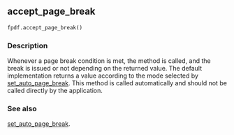 ## accept_page_break ##

```python
fpdf.accept_page_break()
```

### Description ###

Whenever a page break condition is met, the method is called, and the break is issued or not depending on the returned value. The default implementation returns a value according to the mode selected by [set_auto_page_break](SetAutoPageBreak.md). 
This method is called automatically and should not be called directly by the application.

### See also ###

[set_auto_page_break](SetAutoPageBreak.md).

